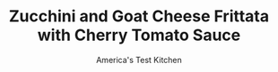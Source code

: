 ---
layout: ../../layouts/MarkdownPostLayout.astro
title: Zucchini and Goat Cheese Frittata with Cherry Tomato Sauce
author: America's Test Kitchen
pubDate: 2023-03-15
description: "Frittata for dinner? Yes, please!"
image_url: https://res.cloudinary.com/hksqkdlah/image/upload/ar_1:1,c_fill,dpr_2.0,f_auto,fl_lossy.progressive.strip_profile,g_faces:auto,q_auto:low,w_344/SFS_ZucchiniFrittataGoatCheeseQuickCherryTomatoSauce-70_vhqm1l
tags: ["Main Courses","Eggs","Weeknight","Breakfast & Brunch"]
calories: 1809
protein: 25
carbohydrates: 11
fats: 
fiber: 2
ingredients: ["10 , large eggs","1/2 cup, half-and-half","1 1/4 teaspons, table salt, divided","1/4 teaspoon, pepper","4 tablespoons, unsalted butter, divided","1 pound, cherry tomatoes, halved","3 tablespoons thinly sliced, shallot, divided","2 tablespoons, chopped fresh basil, divided","1 teaspoon, seasoned rice vinegar","2 medium, zucchini, shredded","3 ounces, goat cheese, crumbled (¾ cup)"]
serves: 4
time: "30 minutes"
instructions: ["Adjust oven rack to upper-middle position and heat oven to 375 degrees. Whisk eggs, half-and-half, 1 teaspoon salt, and pepper together in bowl; set aside.","Melt 1 tablespoon butter in 12-inch ovensafe nonstick skillet over medium-high heat. Add tomatoes, 1 tablespoon shallot, and remaining ¼ teaspoon salt. Cook until tomatoes release their juice and just begin to break down, about 5 minutes. Transfer tomatoes to bowl and stir in 1 tablespoon basil and vinegar; set aside.","Add zucchini, remaining 3 tablespoons butter, and remaining 2 tablespoons shallot to now-empty skillet. Cook over medium heat until zucchini has softened, about 7 minutes. Stir in egg mixture and sprinkle evenly with goat cheese and remaining 1 tablespoon basil. Transfer skillet to oven and bake until frittata is just set in center, about 12 minutes. Let rest for 5 minutes. Slide frittata onto platter, cut into wedges, and serve with tomato sauce."]
nutrition: ["780 mg Potassium","436 mg Phosphorus","185 mg Calcium","3 mg Iron","56 mg Magnesium","987 mg Sodium","2 mg Zinc","34 g Fat","1 mg Niacin (B3)","10 g Monounsaturated","3 g Polyunsaturated","34 mg Vitamin C","2 µg Vitamin D","522 mg Cholesterol","18 g Saturated","2 g Fiber","108 µg Folate (food)","7 g Sugars","21 µg Vitamin K","351 g Water","11 g Carbs","108 µg Folate equivalent (total)","25 g Protein","2 mg Vitamin E","1 µg Vitamin B12","484 µg Vitamin A","452 kcal Energy","1809 calories"]
notes: "Shred the zucchini on the large holes of a box grater."
---